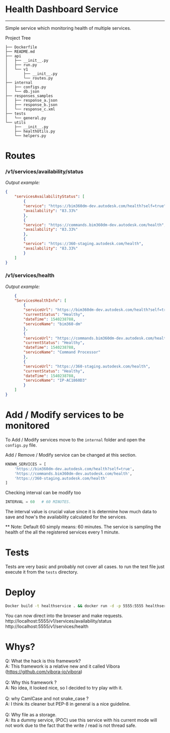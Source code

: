 # <b> Health Dashboard Service </b>
___

Simple service which monitoring health of multiple services.

Project Tree

```
├── Dockerfile
├── README.md
├── api
│   ├── __init__.py
│   ├── run.py
│   └── v1
│       ├── __init__.py
│       └── routes.py
├── internal
│   ├── configs.py
│   └── db.json
├── responses_samples
│   ├── response_a.json
│   ├── response_b.json
│   └── response_c.xml
├── tests
│   └── general.py
└── utils
    ├── __init__.py
    ├── healthUtils.py
    └── helpers.py
```

# <b> Routes </b>

### /v1/services/availability/status

<i> Output example: </i>

```json
{
    "servicesAvailabilityStatus": [
        {
        "service": "https://bim360dm-dev.autodesk.com/health?self=true",
        "availability": "83.33%"
        },
        {
        "service": "https://commands.bim360dm-dev.autodesk.com/health",
        "availability": "83.33%"
        },
        {
        "service": "https://360-staging.autodesk.com/health",
        "availability": "83.33%"
        }
    ]
}
```

### /v1/services/health

<i> Output example: </i>

```json
    {
    "ServicesHealthInfo": [
        {
        "serviceUrl": "https://bim360dm-dev.autodesk.com/health?self=true",
        "currentStatus": "Healthy",
        "dateTime": 1540238788,
        "serviceName": "bim360-dm"
        },
        {
        "serviceUrl": "https://commands.bim360dm-dev.autodesk.com/health",
        "currentStatus": "Healthy",
        "dateTime": 1540238788,
        "serviceName": "Command Processor"
        },
        {
        "serviceUrl": "https://360-staging.autodesk.com/health",
        "currentStatus": "Healthy",
        "dateTime": 1540238788,
        "serviceName": "IP-AC1860D3"
        }
    ]
}
```

# <b> Add / Modify services to be monitored </b>

To Add / Modify services move to the `internal` folder and  open the `configs.py` file.


Add / Remove / Modify service can be changed at this section.

```python
KNOWN_SERVICES = [
    'https://bim360dm-dev.autodesk.com/health?self=true',
    'https://commands.bim360dm-dev.autodesk.com/health',
    'https://360-staging.autodesk.com/health'
]
```

Checking interval can be modify too

```python
INTERVAL = 60   # 60 MINUTES.
```

The interval value is crucial value since it is determine
how much data to save and how's the availability calculated for the services.

** Note:
Default 60 simply means: 60 minutes.
The service is sampling the health of the all the registered services every 1 minute.



# <b> Tests </b>

Tests are very basic and probably not cover all cases. 
to run the test file just execute it from the `tests` directory.


# <b> Deploy </b>


```sh
Docker build -t healthservice . && docker run -d -p 5555:5555 healthservice
```

You can now direct into the browser and make requests.
http://localhost:5555/v1/services/availability/status
http://localhost:5555/v1/services/health


# <b> Whys? </b>

Q: What the hack is this framework?
</br>
A: This framework is a relative new and it called Vibora (https://github.com/vibora-io/vibora)
</br>
</br>
Q: Why this framework ?
</br>
A: No idea, it looked nice, so I decided to try play with it.
</br>
</br>
Q: why CamlCase and not snake_case ?
</br>
A: I think its cleaner but PEP-8 in general is a nice guideline.
</br>
</br>
Q: Why file as a storage.
</br>
A: Its a dummy service, (POC) use this service with his current mode will not work due to the fact that the write / read is not thread safe.
